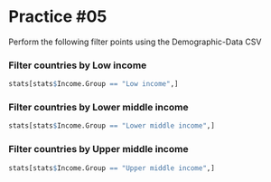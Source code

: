 # Practice #05
Perform the following filter points using the Demographic-Data CSV

### Filter countries by Low income
```r
stats[stats$Income.Group == "Low income",]
```
### Filter countries by Lower middle income
```r
stats[stats$Income.Group == "Lower middle income",]
```
### Filter countries by Upper middle income
```r
stats[stats$Income.Group == "Upper middle income",]
```
